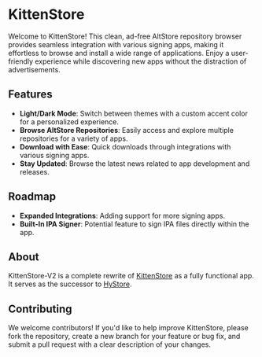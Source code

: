 # KittenStore

Welcome to KittenStore! This clean, ad-free AltStore repository browser provides seamless integration with various signing apps, making it effortless to browse and install a wide range of applications. Enjoy a user-friendly experience while discovering new apps without the distraction of advertisements.

## Features

- **Light/Dark Mode**: Switch between themes with a custom accent color for a personalized experience.
- **Browse AltStore Repositories**: Easily access and explore multiple repositories for a variety of apps.
- **Download with Ease**: Quick downloads through integrations with various signing apps.
- **Stay Updated**: Browse the latest news related to app development and releases.

## Roadmap

- **Expanded Integrations**: Adding support for more signing apps.
- **Built-In IPA Signer**: Potential feature to sign IPA files directly within the app.

## About

KittenStore-V2 is a complete rewrite of [KittenStore](https://github.com/CodingKitten-YT/KittenStore) as a fully functional app. It serves as the successor to [HyStore](https://github.com/hypackel/hystore/).

## Contributing

We welcome contributors! If you'd like to help improve KittenStore, please fork the repository, create a new branch for your feature or bug fix, and submit a pull request with a clear description of your changes.

